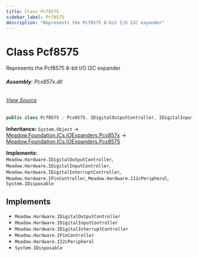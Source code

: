 ```yaml
---
title: Class Pcf8575
sidebar_label: Pcf8575
description: "Represents the Pcf8575 8-bit I/O I2C expander"
---
```

# Class Pcf8575
Represents the Pcf8575 8-bit I/O I2C expander

###### **Assembly**: Pcx857x.dll
###### [View Source](https://github.com/WildernessLabs/Meadow.Foundation.git/blob/develop/Source/Meadow.Foundation.Peripherals/ICs.IOExpanders.Pcx857x/Driver/Drivers/Pcf8575.cs#L8)
```csharp title="Declaration"
public class Pcf8575 : Pcx8575, IDigitalOutputController, IDigitalInputController, IDigitalInterruptController, IPinController, II2cPeripheral, IDisposable
```
**Inheritance:** `System.Object` -> [Meadow.Foundation.ICs.IOExpanders.Pcx857x](../Meadow.Foundation.ICs.IOExpanders/Pcx857x) -> [Meadow.Foundation.ICs.IOExpanders.Pcx8575](../Meadow.Foundation.ICs.IOExpanders/Pcx8575)

**Implements:**  
`Meadow.Hardware.IDigitalOutputController`, `Meadow.Hardware.IDigitalInputController`, `Meadow.Hardware.IDigitalInterruptController`, `Meadow.Hardware.IPinController`, `Meadow.Hardware.II2cPeripheral`, `System.IDisposable`


## Implements

* `Meadow.Hardware.IDigitalOutputController`
* `Meadow.Hardware.IDigitalInputController`
* `Meadow.Hardware.IDigitalInterruptController`
* `Meadow.Hardware.IPinController`
* `Meadow.Hardware.II2cPeripheral`
* `System.IDisposable`
